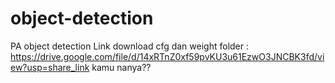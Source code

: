# object-detection
PA object detection
Link download cfg dan weight folder : https://drive.google.com/file/d/14xRTnZ0xf59pvKU3u61EzwO3JNCBK3fd/view?usp=share_link
kamu nanya??

